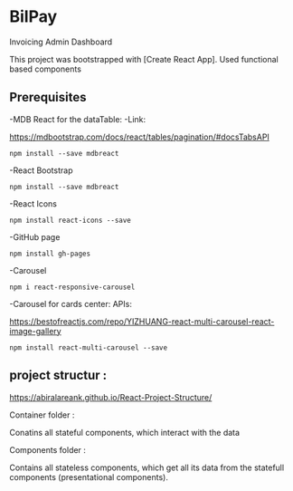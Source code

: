 # BilPay 
Invoicing Admin Dashboard

This project was bootstrapped with [Create React App].
Used functional based components

## Prerequisites
-MDB React for the dataTable: -Link:

https://mdbootstrap.com/docs/react/tables/pagination/#docsTabsAPI

    npm install --save mdbreact

-React Bootstrap 

    npm install --save mdbreact


-React Icons

    npm install react-icons --save

-GitHub page 

    npm install gh-pages

-Carousel

    npm i react-responsive-carousel

-Carousel for cards center: APIs:

https://bestofreactjs.com/repo/YIZHUANG-react-multi-carousel-react-image-gallery

    npm install react-multi-carousel --save


    


## project structur :
https://abiralareank.github.io/React-Project-Structure/

Container folder : 

Conatins all stateful components, which interact with the data 

Components folder : 

Contains all stateless components, which get all its data from the statefull components (presentational components).

